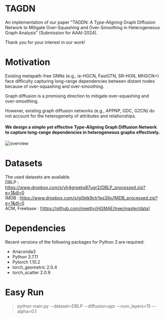 # TAGDN
An implementation of our paper "TAGDN: A Type-Aligning Graph Diffusion Network to Mitigate Over-Squashing and Over-Smoothing in Heterogeneous Graph Analysis" (Submission for AAAI-2024).

Thank you for your interest in our work!  

# Motivation  
Existing metapath-free GNNs (e.g., ie-HGCN, FastGTN, SR-HGN, MHGCN+) face difficulty capturing long-range dependencies between distant nodes because of over-squashing and over-smoothing.

Graph diffusion is a promising direction to mitigate over-squashing and over-smoothing.

However, existing graph diffusion networks (e.g., APPNP, GDC, G2CN) do not account for the heterogeneity of attributes and relationships.

#### We design a simple yet effective Type-Aligning Graph Diffusion Network to capture long-range dependencies in heterogeneous graphs effectively.

![overview](https://github.com/SeongJinAhn/TAGDN/blob/main/Figures/overview.png?raw=true)

# Datasets
The used datasets are available.  
DBLP : https://www.dropbox.com/s/yh4grpeks87ugr2/DBLP_processed.zip?e=1&dl=0  
IMDB : https://www.dropbox.com/s/g0btk9ctr1es39x/IMDB_processed.zip?e=1&dl=0  
ACM, Freebase : [https://github.com/meettyj/HGMAE/tree/master/data]  

# Dependencies
Recent versions of the following packages for Python 3 are required:

* Anaconda3
* Python 3.7.11  
* Pytorch 1.10.2  
* torch_geometric 2.0.4  
* torch_scatter 2.0.9  

# Easy Run
> python main.py --dataset=DBLP --diffusion=ppr --num_layers=15 --alpha=0.1
